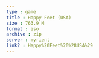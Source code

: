 ```yaml
---
type : game
title : Happy Feet (USA)
size : 763.9 M
format : iso
archive : zip
server : myrient
link2 : Happy%20Feet%20%28USA%29
---
```

